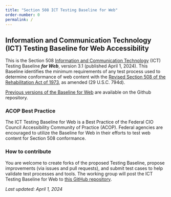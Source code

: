```yaml
---
title: "Section 508 ICT Testing Baseline for Web"
order-number: 0
permalink: /
---
```

## Information and Communication Technology (ICT) Testing Baseline for Web Accessibility

This is the Section 508 [Information and Communication Technology](https://www.access-board.gov/ict/#E103.4) (ICT) Testing Baseline ***for Web***, version 3.1 (published April 1, 2024). This Baseline identifies the minimum requirements of any test process used to determine conformance of web content with the [Revised Section 508 of the Rehabilitation Act of 1973](https://www.access-board.gov/ict), as amended (29 U.S.C. 794d).

[Previous versions of the Baseline for Web](https://github.com/atbcb/ICTTestingBaseline/releases) are available on the Github repository.

### ACOP Best Practice
The ICT Testing Baseline for Web is a Best Practice of the Federal CIO Council Accessibility Community of Practice (ACOP). Federal agencies are encouraged to utilize the Baseline for Web in their efforts to test web content for Section 508 conformance.

### How to contribute
You are welcome to create forks of the proposed Testing Baseline, propose improvements (via issues and pull requests), and submit test cases to help validate test processes and tools. The working group will post the ICT Testing Baseline for Web to [this GitHub repository](https://github.com/atbcb/ICTTestingBaseline).  



*Last updated: April 1, 2024*
